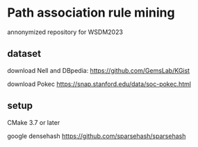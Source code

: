 # Path association rule mining
annonymized repository for WSDM2023

## dataset
download Nell and DBpedia:
 https://github.com/GemsLab/KGist

download Pokec
https://snap.stanford.edu/data/soc-pokec.html

## setup

CMake 3.7 or later 

google densehash
https://github.com/sparsehash/sparsehash

